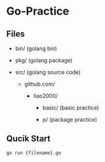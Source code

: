 # Go-Practice

## Files
+ bin/ (golang bin)

+ pkg/ (golang package)

+ src/ (golang source code)

    + github.com/

        + liao2000/

            + basic/ (basic practice)

            + p/ (package practice)

## Qucik Start

```sh
go run {filename}.go
```

